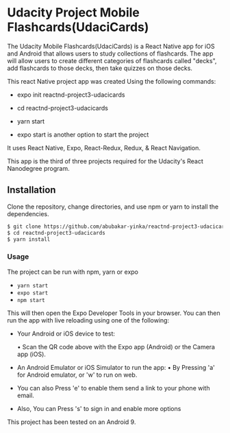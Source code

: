 # Udacity Project Mobile Flashcards(UdaciCards)

The Udacity Mobile Flashcards(UdaciCards) is a React Native app for iOS and Android that allows users to study collections of flashcards. The app will allow users to create different categories of flashcards called "decks", add flashcards to those decks, then take quizzes on those decks.

This react Native project app was created Using the following commands:

- expo init reactnd-project3-udacicards

- cd reactnd-project3-udacicards 

- yarn start 

- expo start is another option to start the project

It uses React Native, Expo, React-Redux, Redux, & React Navigation.

This app is the third of three projects required for the Udacity's React Nanodegree program.

## Installation

Clone the repository, change directories, and use npm or yarn to install the dependencies.

```bash
$ git clone https://github.com/abubakar-yinka/reactnd-project3-udacicards.git
$ cd reactnd-project3-udacicards
$ yarn install
```

### Usage

The project can be run with npm, yarn or expo

- `yarn start`
- `expo start`
- `npm start`

This will then open the Expo Developer Tools in your browser. You can then run the app with live reloading using one of the following:

- Your Android or iOS device to test:

    • Scan the QR code above with the Expo app (Android) or the Camera app (iOS).

- An Android Emulator or iOS Simulator to run the app:
    • By Pressing 'a' for Android emulator, or 'w' to run on web.
    
- You can also Press 'e' to enable them send a link to your phone with email.
    
- Also, You can Press 's' to sign in and enable more options

This project has been tested on an Android 9.

